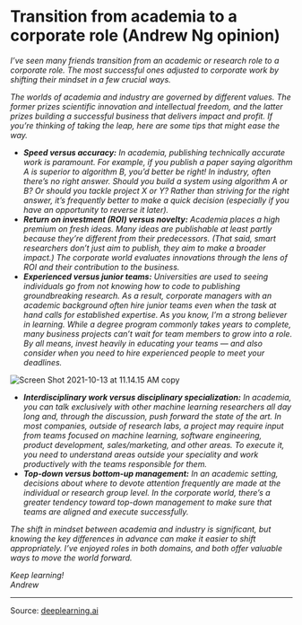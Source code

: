 # Transition from academia to a corporate role (Andrew Ng opinion)

_I’ve seen many friends transition from an academic or research role to a corporate role. The most successful ones adjusted to corporate work by shifting their mindset in a few crucial ways._

_The worlds of academia and industry are governed by different values. The former prizes scientific innovation and intellectual freedom, and the latter prizes building a successful business that delivers impact and profit. If you’re thinking of taking the leap, here are some tips that might ease the way._

-   _**Speed versus accuracy:** In academia, publishing technically accurate work is paramount. For example, if you publish a paper saying algorithm A is superior to algorithm B, you’d better be right! In industry, often there’s no right answer. Should you build a system using algorithm A or B? Or should you tackle project X or Y? Rather than striving for the right answer, it’s frequently better to make a quick decision (especially if you have an opportunity to reverse it later)._
-   _**Return on investment (ROI) versus novelty:** Academia places a high premium on fresh ideas. Many ideas are publishable at least partly because they’re different from their predecessors. (That said, smart researchers don’t just aim to publish, they aim to make a broader impact.) The corporate world evaluates innovations through the lens of ROI and their contribution to the business._
-   _**Experienced versus junior teams:** Universities are used to seeing individuals go from not knowing how to code to publishing groundbreaking research. As a result, corporate managers with an academic background often hire junior teams even when the task at hand calls for established expertise. As you know, I’m a strong believer in learning. While a degree program commonly takes years to complete, many business projects can’t wait for team members to grow into a role. By all means, invest heavily in educating your teams — and also consider when you need to hire experienced people to meet your deadlines._

![Screen Shot 2021-10-13 at 11.14.15 AM copy](https://cdn2.hubspot.net/hub/5871640/hubfs/Screen%20Shot%202021-10-13%20at%2011.14.15%20AM%20copy.png?upscale=true&width=1200&upscale=true&name=Screen%20Shot%202021-10-13%20at%2011.14.15%20AM%20copy.png)

-   _**Interdisciplinary work versus disciplinary specialization:** In academia, you can talk exclusively with other machine learning researchers all day long and, through the discussion, push forward the state of the art. In most companies, outside of research labs, a project may require input from teams focused on machine learning, software engineering, product development, sales/marketing, and other areas. To execute it, you need to understand areas outside your speciality and work productively with the teams responsible for them._
-   _**Top-down versus bottom-up management:** In an academic setting, decisions about where to devote attention frequently are made at the individual or research group level. In the corporate world, there’s a greater tendency toward top-down management to make sure that teams are aligned and execute successfully._

_The shift in mindset between academia and industry is significant, but knowing the key differences in advance can make it easier to shift appropriately. I’ve enjoyed roles in both domains, and both offer valuable ways to move the world forward._

  
_Keep learning!_  
_Andrew_

---
Source: [deeplearning.ai](https://read.deeplearning.ai/the-batch/issue-113/)

